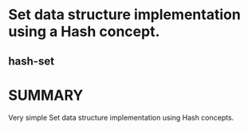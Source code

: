 # Set data structure implementation using a Hash concept.

hash-set
------------

SUMMARY
=======
Very simple Set data structure implementation using Hash concepts.
